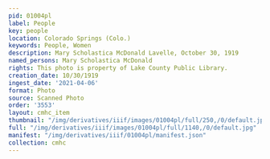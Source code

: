```yaml
---
pid: 01004pl
label: People
key: people
location: Colorado Springs (Colo.)
keywords: People, Women
description: Mary Scholastica McDonald Lavelle, October 30, 1919
named_persons: Mary Scholastica McDonald
rights: This photo is property of Lake County Public Library.
creation_date: 10/30/1919
ingest_date: '2021-04-06'
format: Photo
source: Scanned Photo
order: '3553'
layout: cmhc_item
thumbnail: "/img/derivatives/iiif/images/01004pl/full/250,/0/default.jpg"
full: "/img/derivatives/iiif/images/01004pl/full/1140,/0/default.jpg"
manifest: "/img/derivatives/iiif/01004pl/manifest.json"
collection: cmhc
---
```

